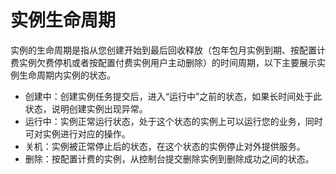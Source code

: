 # 实例生命周期

实例的生命周期是指从您创建开始到最后回收释放（包年包月实例到期、按配置计费实例欠费停机或者按配置付费实例用户主动删除）的时间周期，以下主要展示实例生命周期内实例的状态。

- 创建中：创建实例任务提交后，进入“运行中”之前的状态，如果长时间处于此状态，说明创建实例出现异常。<br/>
- 运行中：实例正常运行状态，处于这个状态的实例上可以运行您的业务，同时可对实例进行对应的操作。<br/>
- 关机：实例被正常停止后的状态，在这个状态的实例停止对外提供服务。<br/>
- 删除：按配置计费的实例，从控制台提交删除实例到删除成功之间的状态。<br/>

